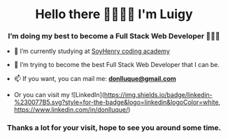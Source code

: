<h1 align="center">Hello there 🤜🏼🤛🏼 I'm Luigy</h1>
<h3 align="center">I’m doing my best to become a Full Stack Web Developer 👨🏼‍💻</h3>



- 🤯 I’m currently studying at [SoyHenry coding academy](https://www.soyhenry.com/)

- 🌱 I’m trying to become the best Full Stack Web Developer that I can be.

- 📫 If you want, you can mail me: **donlluque@gmail.com**

- Or you can visit my ![LinkedIn](https://img.shields.io/badge/linkedin-%230077B5.svg?style=for-the-badge&logo=linkedin&logoColor=white, https://www.linkedin.com/in/donlluque/)




<h3 align="center">Thanks a lot for your visit, hope to see you around some time.</h3>
